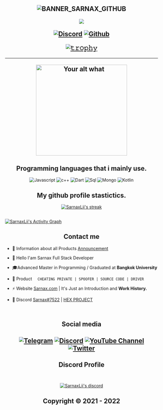 <h2 align="center">

  
<p align="center">
  
![BANNER_SARNAX_GITHUB](https://user-images.githubusercontent.com/94861415/177609760-48d50d71-47c7-419f-88ef-dad79d574e6b.png)



<p align="center">

[![](https://img.shields.io/badge/SARNAX-.com-Blue?style=for-the-badge&logo=HTML)](https://sarnax.xyz/)
  


  
</p>
<p align="center">
    <a href="https://discord.gg/JsxqNHgR4m">
   <img alt="Discord" src="https://img.shields.io/badge/Discord-Sarnax%237522-7289DA?style=for-the-badge&logo=discord&logoColor=7289DA&logoWidth=10&labelColor=000'"></a>  
  <a href="https://github.com/SarnaxLii">
   <img alt="Github" src="https://img.shields.io/github/followers/SarnaxLii?color=7289DA&logo=github&label=Followers&style=for-the-badge&logoWidth=10&labelColor=000'"></a>   
  
  
[![𝚝𝚛𝚘𝚙𝚑𝚢](https://github-profile-trophy.vercel.app/?username=ryo-ma&column=8&margin-w=20&margin-h=0&no-bg=true&no-frame=true&theme=tokyonight)](https://github.com/ryo-ma)
<hr>

 
  
</p>
<p align="center">
<img src="https://readme-spotify-status-liart.vercel.app/api/run-spotify-status" alt="Your alt what" width="300" align/>
</p>


<h2 align="center">Programming languages that i mainly use.</h2>
<p align="center">
  <img alt="Javascript" src="https://img.shields.io/badge/-JavaScript-090909?style=for-the-badge&logo=JavaScript&logoColor=E9D54D"></a> 
  <img alt="c++" src="https://img.shields.io/badge/-C++-090909?style=for-the-badge&logo=C%2b%2b&logoColor=6296CC"></a> 
  <img alt="Dart" src="https://img.shields.io/badge/-Dart-090909?style=for-the-badge&logo=dart&logoColor=097CDB"></a>    
  <img alt="Sql" src="https://img.shields.io/badge/-Sql-090909?style=for-the-badge&logo=mysql&logoColor=00648B"></a> 
  <img alt="Mongo" src="https://img.shields.io/badge/-MongoDB-090909?style=for-the-badge&logo=MongoDB&logoColor=00648B"></a> 
  <img alt="Kotlin" src="https://img.shields.io/badge/-Kotlin-090909?style=for-the-badge&logo=Kotlin&logoColor=00648B"></a> 
</p>



<h2 align="center">My github profile stastictics.</h2>

<p align="center">
    <a href="https://github.com/SarnaxLii">
        <img title="SarnaxLii stats" alt="SarnaxLii's streak" src="https://github-readme-streak-stats.herokuapp.com/?user=SarnaxLii&theme=dark&hide_border=true&stroke=f53b3b"/>
    </a>
</p><br>
<a href="https://github.com/SarnaxLii"><img alt="SarnaxLii's Activity Graph" src="https://activity-graph.herokuapp.com/graph?username=SarnaxLii&bg_color=0D1117&color=eca15b&line=eca15b&point=FFFFFF&hide_border=true" /></a>
  



<h2 align="center">Contact me</h2>


- 📌 Information about all Products [Announcement](https://github.com/SarnaxLii/Announcement)

- 👋 Hello I'am Sarnax Full Stack Developer

- 🎓Advanced Master in Programming / Graduated at **Bangkok University**

- 🛒 Product `   CHEATING PRIVATE | SPOOFER | SOURCE CODE | DRIVER `

- ⚡ Website [Sarnax.com](https://sarnaxlii.github.io/sarnax.github.io/) | It's Just an Introduction and **Work History.**

- 💬 Discord [Sarnax#7522](https://discord.com/users/943374631644045363) | [HEX PROJECT](https://discord.gg/7vVb9g7FGT)

</pre><br>

<h2 align="center">Social media</h2>

<h2 align="center"</h2>

[![Telegram](https://img.shields.io/badge/-Telegram-%23282a36?style=for-the-badge&logo=Telegram)](https://t.me/Sarnaxdm)
<a target="_blank" href="https://discord.gg/7vVb9g7FGT"><img alt="Discord" src="https://img.shields.io/badge/HEX COMMUNITY%21-%237289DA.svg?style=for-the-badge&logo=discord&logoColor=white"/></a>
[![YouTube Channel](https://img.shields.io/badge/-YouTube-%23282a36?style=for-the-badge&logoColor=ff0000&logo=YouTube)](https://www.youtube.com/channel/UCH4kNKY-dRlMu7UX1TyHcRw)
<a target="_blank" href="https://twitter.com/Sarnax2"><img alt="Twitter" src="https://img.shields.io/badge/@Sarnax-%231DA1F2.svg?style=for-the-badge&logo=Twitter&logoColor=white"/></a>


<h2 align="center">Discord Profile</h2><br>
  <p align="center">
    <a href="https://discord.com/users/943374631644045363">
        <img title="Sarnax server discord" alt="SarnaxLii's discord" src="https://discord.c99.nl/widget/theme-1/943374631644045363.png"/>
    </a>
</p>

</p>

<h2 align="center"> Copyright © 2021 - 2022
